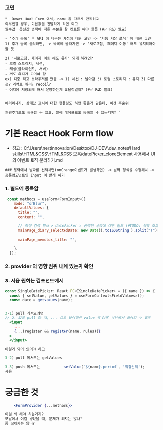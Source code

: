 
### 고민 
```
"- React Hook Form 에서, name 을 다르게 관리하고 
외부인일 경우, 기본값을 전달하게 하면 되고 
필수값, 옵션값 선택에 따른 부분을 잘 컨트롤 해야 할듯 (#✅ R&D 필요) 

- '추가 등록' 후 API 에 태우는 시점에 대한 고민 -> '자동 저장 로직' 에 대한 고민 
1) 추가 등록 클릭하면, -> 목록에 올라가면 -> '새로고침, 페이지 이동' 해도 유지되어야 할 듯 

2) '새로고침, 페이지 이동 해도 유지' 되게 하려면? 
- 로컬 스토리지, 세션, 
- 캐싱(클라이언트, 서버) 
- 꺼도 유지가 되어야 함. 
ex) 대충 적고 브라우저를 껐음 -> 1) 세션 : 날아감 2) 로컬 스토리지 : 유지 3) 다른 곳? 리액트 쿼리? recoil? 
- 어디에 저장되게 해서 운영하는게 효율적일까? (#✅ R&D 필요) 


에러메시지, 상태값 표시에 대한 핸들링도 하면 좋을거 같은데, 이건 후순위 

인원추가로도 등록할 수 있고, 밑에 테이블로도 등록할 수 있는거지? "
```


# 기본 React Hook Form flow 


- 참고 : C:\Users\nextinnovation\Desktop\DJ-DEV\dev_notes\Hard skills\HTML&CSS\HTML&CSS 모음\datePicker_cloneElement 사용해서 UI 와 이벤트 로직 분리하기.md

`### 달력에서 날짜를 선택하면(onChange이벤트가 발생하면) -> 날짜 형식을 수정해서 -> 공통컴포넌트인 Input 이 받게 하기`



### 1. 필드에 등록함 
```jsx
 const methods = useForm<FormInput>({
    mode: "onBlur",
    defaultValues: {
      title: "",
      content: "",

      // 학생 검색 박스 > datePicker > 선택된 날짜에 대한 필드 (#TODO: 목록 조회 할 때, 이게 API 에 들어가야 함)
      mainPage_diary_selectedDate: new Date().toISOString().split("T")[0], // 기본값: "yyyy-MM-dd" 형식
      
      mainPage_memobox_title: "",
    
    },
  });
```


### 2. provider 의 영향 범위 내에 있는지 확인 


### 3. 사용 원하는 컴포넌트에서 
```jsx
const SingleDatePicker: React.FC<ISingleDatePicker> = ({ name }) => {
  const { setValue, getValues } = useFormContext<FieldValues>();
  const date = getValues(name);


3-1) pull 가져오려면 
// 2. 값을 pull 할 때, ... 으로 넣어줘야 value 에 RHF 내부에서 들어갈 수 있음
  <input
    ...
    {...(register && register(name, rules))}
  >
  </input>

이렇게 되어 있어야 하고 

3-2) pull 메서드는 getValues 

3-3) push 메서드는           setValue(`${name}.period`, '직접선택');
사용

```



# 궁금한 것 

```jsx
    <FormProvider {...methods}>

이걸 왜 해야 하는거지? 
모달에서 이걸 넣었을 때, 문제가 되지는 않나? 
좀 꼬이지는 않나? 
```